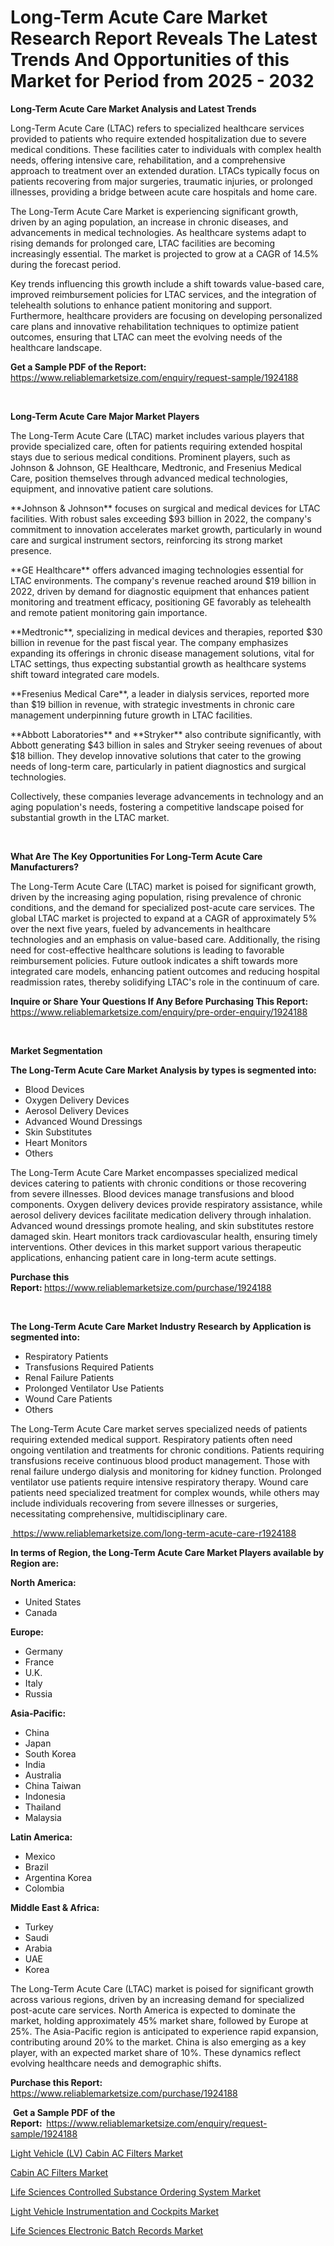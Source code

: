 <p><h1>Long-Term Acute Care Market Research Report Reveals The Latest Trends And Opportunities of this Market for Period from 2025 - 2032</h1></p><p><strong>Long-Term Acute Care Market Analysis and Latest Trends</strong></p>
<p><p>Long-Term Acute Care (LTAC) refers to specialized healthcare services provided to patients who require extended hospitalization due to severe medical conditions. These facilities cater to individuals with complex health needs, offering intensive care, rehabilitation, and a comprehensive approach to treatment over an extended duration. LTACs typically focus on patients recovering from major surgeries, traumatic injuries, or prolonged illnesses, providing a bridge between acute care hospitals and home care.</p><p>The Long-Term Acute Care Market is experiencing significant growth, driven by an aging population, an increase in chronic diseases, and advancements in medical technologies. As healthcare systems adapt to rising demands for prolonged care, LTAC facilities are becoming increasingly essential. The market is projected to grow at a CAGR of 14.5% during the forecast period. </p><p>Key trends influencing this growth include a shift towards value-based care, improved reimbursement policies for LTAC services, and the integration of telehealth solutions to enhance patient monitoring and support. Furthermore, healthcare providers are focusing on developing personalized care plans and innovative rehabilitation techniques to optimize patient outcomes, ensuring that LTAC can meet the evolving needs of the healthcare landscape.</p></p>
<p><strong>Get a Sample PDF of the Report:&nbsp;</strong> <a href="https://www.reliablemarketsize.com/enquiry/request-sample/1924188?utm_campaign=2041&utm_medium=2&utm_source=Github&utm_content=ia&utm_term=28032025&utm_id=long-term-acute-care">https://www.reliablemarketsize.com/enquiry/request-sample/1924188</a></p>
<p>&nbsp;</p>
<p><strong>Long-Term Acute Care Major Market Players</strong></p>
<p><p>The Long-Term Acute Care (LTAC) market includes various players that provide specialized care, often for patients requiring extended hospital stays due to serious medical conditions. Prominent players, such as Johnson & Johnson, GE Healthcare, Medtronic, and Fresenius Medical Care, position themselves through advanced medical technologies, equipment, and innovative patient care solutions.</p><p>**Johnson & Johnson** focuses on surgical and medical devices for LTAC facilities. With robust sales exceeding $93 billion in 2022, the company's commitment to innovation accelerates market growth, particularly in wound care and surgical instrument sectors, reinforcing its strong market presence.</p><p>**GE Healthcare** offers advanced imaging technologies essential for LTAC environments. The company's revenue reached around $19 billion in 2022, driven by demand for diagnostic equipment that enhances patient monitoring and treatment efficacy, positioning GE favorably as telehealth and remote patient monitoring gain importance.</p><p>**Medtronic**, specializing in medical devices and therapies, reported $30 billion in revenue for the past fiscal year. The company emphasizes expanding its offerings in chronic disease management solutions, vital for LTAC settings, thus expecting substantial growth as healthcare systems shift toward integrated care models.</p><p>**Fresenius Medical Care**, a leader in dialysis services, reported more than $19 billion in revenue, with strategic investments in chronic care management underpinning future growth in LTAC facilities.</p><p>**Abbott Laboratories** and **Stryker** also contribute significantly, with Abbott generating $43 billion in sales and Stryker seeing revenues of about $18 billion. They develop innovative solutions that cater to the growing needs of long-term care, particularly in patient diagnostics and surgical technologies.</p><p>Collectively, these companies leverage advancements in technology and an aging population's needs, fostering a competitive landscape poised for substantial growth in the LTAC market.</p></p>
<p>&nbsp;</p>
<p><strong>What Are The Key Opportunities For Long-Term Acute Care Manufacturers?</strong></p>
<p><p>The Long-Term Acute Care (LTAC) market is poised for significant growth, driven by the increasing aging population, rising prevalence of chronic conditions, and the demand for specialized post-acute care services. The global LTAC market is projected to expand at a CAGR of approximately 5% over the next five years, fueled by advancements in healthcare technologies and an emphasis on value-based care. Additionally, the rising need for cost-effective healthcare solutions is leading to favorable reimbursement policies. Future outlook indicates a shift towards more integrated care models, enhancing patient outcomes and reducing hospital readmission rates, thereby solidifying LTAC's role in the continuum of care.</p></p>
<p><strong>Inquire or Share Your Questions If Any Before Purchasing This Report:</strong> <a href="https://www.reliablemarketsize.com/enquiry/pre-order-enquiry/1924188?utm_campaign=2041&utm_medium=2&utm_source=Github&utm_content=ia&utm_term=28032025&utm_id=long-term-acute-care">https://www.reliablemarketsize.com/enquiry/pre-order-enquiry/1924188</a></p>
<p>&nbsp;</p>
<p><strong>Market Segmentation</strong></p>
<p><strong>The Long-Term Acute Care Market Analysis by types is segmented into:</strong></p>
<p><ul><li>Blood Devices</li><li>Oxygen Delivery Devices</li><li>Aerosol Delivery Devices</li><li>Advanced Wound Dressings</li><li>Skin Substitutes</li><li>Heart Monitors</li><li>Others</li></ul></p>
<p><p>The Long-Term Acute Care Market encompasses specialized medical devices catering to patients with chronic conditions or those recovering from severe illnesses. Blood devices manage transfusions and blood components. Oxygen delivery devices provide respiratory assistance, while aerosol delivery devices facilitate medication delivery through inhalation. Advanced wound dressings promote healing, and skin substitutes restore damaged skin. Heart monitors track cardiovascular health, ensuring timely interventions. Other devices in this market support various therapeutic applications, enhancing patient care in long-term acute settings.</p></p>
<p><strong>Purchase this Report:&nbsp;</strong><a href="https://www.reliablemarketsize.com/purchase/1924188?utm_campaign=2041&utm_medium=2&utm_source=Github&utm_content=ia&utm_term=28032025&utm_id=long-term-acute-care">https://www.reliablemarketsize.com/purchase/1924188</a></p>
<p>&nbsp;</p>
<p><strong>The Long-Term Acute Care Market Industry Research by Application is segmented into:</strong></p>
<p><ul><li>Respiratory Patients</li><li>Transfusions Required Patients</li><li>Renal Failure Patients</li><li>Prolonged Ventilator Use Patients</li><li>Wound Care Patients</li><li>Others</li></ul></p>
<p><p>The Long-Term Acute Care market serves specialized needs of patients requiring extended medical support. Respiratory patients often need ongoing ventilation and treatments for chronic conditions. Patients requiring transfusions receive continuous blood product management. Those with renal failure undergo dialysis and monitoring for kidney function. Prolonged ventilator use patients require intensive respiratory therapy. Wound care patients need specialized treatment for complex wounds, while others may include individuals recovering from severe illnesses or surgeries, necessitating comprehensive, multidisciplinary care.</p></p>
<p><a href="https://www.reliablemarketsize.com/long-term-acute-care-r1924188?utm_campaign=2041&utm_medium=2&utm_source=Github&utm_content=ia&utm_term=28032025&utm_id=long-term-acute-care">&nbsp;https://www.reliablemarketsize.com/long-term-acute-care-r1924188</a></p>
<p><strong>In terms of Region, the Long-Term Acute Care Market Players available by Region are:</strong></p>
<p>
    <p> <strong> North America: </strong>
        <ul>
            <li>United States</li>
            <li>Canada</li>
        </ul>
        </p> 
    <p> <strong> Europe: </strong>
        <ul>
            <li>Germany</li>
            <li>France</li>
            <li>U.K.</li>
            <li>Italy</li>
            <li>Russia</li>
        </ul>
        </p> 
    <p> <strong> Asia-Pacific: </strong>
        <ul>
            <li>China</li>
            <li>Japan</li>
            <li>South Korea</li>
            <li>India</li>
            <li>Australia</li>
            <li>China Taiwan</li>
            <li>Indonesia</li>
            <li>Thailand</li>
            <li>Malaysia</li>
        </ul>
        </p> 
    <p> <strong> Latin America: </strong>
        <ul>
            <li>Mexico</li>
            <li>Brazil</li>
            <li>Argentina Korea</li>
            <li>Colombia</li>
        </ul>
        </p> 
    <p> <strong> Middle East & Africa: </strong>
        <ul>
            <li>Turkey</li>
            <li>Saudi</li>
            <li>Arabia</li>
            <li>UAE</li>
            <li>Korea</li>
        </ul>
    </p>
    </p>
<p><p>The Long-Term Acute Care (LTAC) market is poised for significant growth across various regions, driven by an increasing demand for specialized post-acute care services. North America is expected to dominate the market, holding approximately 45% market share, followed by Europe at 25%. The Asia-Pacific region is anticipated to experience rapid expansion, contributing around 20% to the market. China is also emerging as a key player, with an expected market share of 10%. These dynamics reflect evolving healthcare needs and demographic shifts.</p></p>
<p><strong>Purchase this Report: </strong><a href="https://www.reliablemarketsize.com/purchase/1924188?utm_campaign=2041&utm_medium=2&utm_source=Github&utm_content=ia&utm_term=28032025&utm_id=long-term-acute-care">https://www.reliablemarketsize.com/purchase/1924188</a></p>
<p>&nbsp;<strong>Get a Sample PDF of the Report:&nbsp;&nbsp;</strong><a href="https://www.reliablemarketsize.com/enquiry/request-sample/1924188?utm_campaign=2041&utm_medium=2&utm_source=Github&utm_content=ia&utm_term=28032025&utm_id=long-term-acute-care">https://www.reliablemarketsize.com/enquiry/request-sample/1924188</a></p>
<p><strong></strong></p>
<p><p><a href="https://github.com/viohlbrenksf/Market-Research-Report-List-1/blob/main/light-vehicle-lv-cabin-ac-filters-market.md?utm_campaign=2041&utm_medium=2&utm_source=Github&utm_content=ia&utm_term=28032025&utm_id=long-term-acute-care">Light Vehicle (LV) Cabin AC Filters Market</a></p><p><a href="https://github.com/vasosblenksk/Market-Research-Report-List-1/blob/main/cabin-ac-filters-market.md?utm_campaign=2041&utm_medium=2&utm_source=Github&utm_content=ia&utm_term=28032025&utm_id=long-term-acute-care">Cabin AC Filters Market</a></p><p><a href="https://github.com/landtmman/Market-Research-Report-List-1/blob/main/life-sciences-controlled-substance-ordering-system-market.md?utm_campaign=2041&utm_medium=2&utm_source=Github&utm_content=ia&utm_term=28032025&utm_id=long-term-acute-care">Life Sciences Controlled Substance Ordering System Market</a></p><p><a href="https://github.com/ifsahvadenah/Market-Research-Report-List-1/blob/main/light-vehicle-instrumentation-and-cockpits-market.md?utm_campaign=2041&utm_medium=2&utm_source=Github&utm_content=ia&utm_term=28032025&utm_id=long-term-acute-care">Light Vehicle Instrumentation and Cockpits Market</a></p><p><a href="https://github.com/keehnkaesssi/Market-Research-Report-List-1/blob/main/life-sciences-electronic-batch-records-market.md?utm_campaign=2041&utm_medium=2&utm_source=Github&utm_content=ia&utm_term=28032025&utm_id=long-term-acute-care">Life Sciences Electronic Batch Records Market</a></p></p>